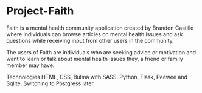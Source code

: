 # Project-Faith
Faith is a mental health community application created by Brandon Castillo where individuals can browse articles on mental health issues and ask questions while receiving input from other users in the community.

The users of Faith are individuals who are seeking advice or motivation and want to learn or talk about mental health issues they, a friend or family member may have.

Technologies
HTML, CSS, Bulma with SASS.
Python, Flask, Peewee and Sqlite. Switching to Postgress later.
